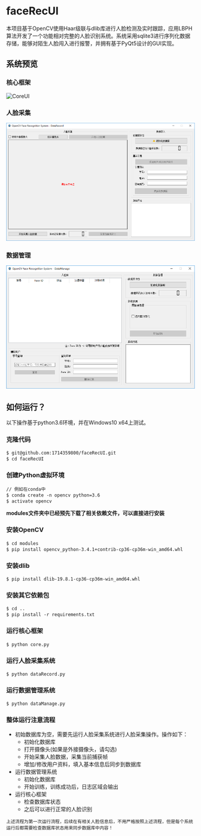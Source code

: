 # faceRecUI
本项目基于OpenCV使用Haar级联与dlib库进行人脸检测及实时跟踪，应用LBPH算法开发了一个功能相对完整的人脸识别系统。系统采用sqlite3进行序列化数据存储，能够对陌生人脸闯入进行报警，并拥有基于PyQt5设计的GUI实现。

## 系统预览
### 核心框架
![CoreUI]([images/CoreUI.png](https://github.com/1714359800/faceRecUI/blob/main/images/CoreUI.png))
### 人脸采集
![DataRecordUI](.\images\DataRecordUI.png)
### 数据管理
![DataManageUI](.\images\DataManageUI.png)

## 如何运行？
以下操作基于python3.6环境，并在Windows10 x64上测试。
### 克隆代码
```
$ git@github.com:1714359800/faceRecUI.git
$ cd faceRecUI
```
### 创建Python虚拟环境
```
// 例如在conda中
$ conda create -n opencv python=3.6
$ activate opencv
```


**modules文件夹中已经预先下载了相关依赖文件，可以直接进行安装**

### 安装OpenCV

```
$ cd modules
$ pip install opencv_python-3.4.1+contrib-cp36-cp36m-win_amd64.whl
```
### 安装dlib
```
$ pip install dlib-19.8.1-cp36-cp36m-win_amd64.whl
```
### 安装其它依赖包
```
$ cd ..
$ pip install -r requirements.txt
```
### 运行核心框架
```
$ python core.py
```
### 运行人脸采集系统
```
$ python dataRecord.py
```
### 运行数据管理系统
```
$ python dataManage.py
```
### 整体运行注意流程

* 初始数据库为空，需要先运行人脸采集系统进行人脸采集操作。操作如下：
  * 初始化数据库
  * 打开摄像头(如果是外接摄像头，请勾选)
  * 开始采集人脸数据，采集当前捕获帧
  * 增加/修改用户资料，填入基本信息后同步到数据库
* 运行数据管理系统
  * 初始化数据库
  * 开始训练，训练成功后，日志区域会输出
* 运行核心框架
  * 检查数据库状态
  * 之后可以进行正常的人脸识别

```
上述流程为第一次运行流程，后续在有相关人脸信息后，不用严格按照上述流程，但是每个系统运行后都需要检查数据库状态用来同步数据库中内容！
```

